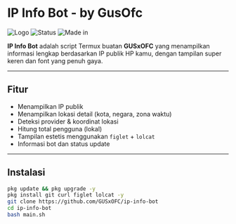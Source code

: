# IP Info Bot - by GusOfc

![Logo](https://img.shields.io/badge/Author-GUSxOFC-blueviolet)
![Status](https://img.shields.io/badge/Status-Tahap%20Perkembangan-red)
![Made in](https://img.shields.io/badge/Made%20With-Bash%20%7C%20Termux-green)

**IP Info Bot** adalah script Termux buatan **GUSxOFC** yang menampilkan informasi lengkap berdasarkan IP publik HP kamu, dengan tampilan super keren dan font yang penuh gaya.

---

## Fitur

- Menampilkan IP publik
- Menampilkan lokasi detail (kota, negara, zona waktu)
- Deteksi provider & koordinat lokasi
- Hitung total pengguna (lokal)
- Tampilan estetis menggunakan `figlet` + `lolcat`
- Informasi bot dan status update

---

## Instalasi

```bash
pkg update && pkg upgrade -y
pkg install git curl figlet lolcat -y
git clone https://github.com/GUSxOFC/ip-info-bot
cd ip-info-bot
bash main.sh

